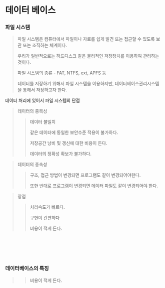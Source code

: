 # 데이터 베이스 

### 파일 시스템 

>  파일 시스템은 컴퓨터에서 파일이나 자료를 쉽게 발견 또는 접근할 수 있도록 보관 또는 조직하는 체계이다.
> 
>  우리가 일반적으로는 하드디스크 같은 물리적인 저장장치를 이용하여 관리하는것이다.
>  
>  파일 시스템의 종류 - FAT, NTFS, ext, APFS 등
>  
>  데이터를 저장하기 위해서 파일 시스템을 이용하지만, 데이터베이스관리시스템을 통해서 저장하고자 한다.

데이터 처리에 있어서 파일 시스템의 단점 

> 데이터의 중복성 
> 
> > 데이터 불일치 
> > 
> > 같은 데이터에 동일한 보안수준 적용이 불가하다.
> > 
> > 저장공간 낭비 및 갱신에 대한 비용이 든다.
> > 
> > 데이터의 정확성 확보가 불가하다.

> 데이터의 종속성 
>
> > 구조, 접근 방법이 변경되면 프로그램도 같이 변경되어야한다.
> > 
> > 또한 반대로 프로그램이 변경되면 데이터 파일도 같이 변경되어야 한다.

> 장점
> 
> > 처리속도가 빠르다.
> > 
> > 구현이 간편하다
> > 
> > 비용이 적게 든다. 

<br>
<br>
<br>
<br>

### 데이터베이스의 특징
> > 비용이 적게 든다. 
